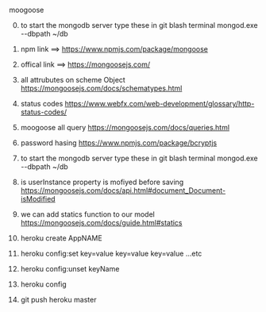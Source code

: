 moogoose

0. to start the mongodb server type these in git blash terminal mongod.exe --dbpath ~/db

1. npm link ==> https://www.npmjs.com/package/mongoose

2. offical link ==> https://mongoosejs.com/

3. all attrubutes on scheme Object
   https://mongoosejs.com/docs/schematypes.html

4. status codes https://www.webfx.com/web-development/glossary/http-status-codes/

5. moogoose all query
   https://mongoosejs.com/docs/queries.html

6. password hasing
   https://www.npmjs.com/package/bcryptjs

7. to start the mongodb server type these in git blash terminal
   mongod.exe --dbpath ~/db

8. is userInstance property is mofiyed before saving
   https://mongoosejs.com/docs/api.html#document_Document-isModified

9. we can add statics function to our model
   https://mongoosejs.com/docs/guide.html#statics

10. heroku create AppNAME

11. heroku config:set key=value key=value key=value ...etc

12. heroku config:unset keyName

13. heroku config

14. git push heroku master
